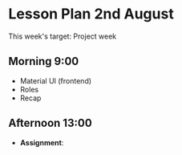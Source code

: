 # Lesson Plan 2nd August

This week's target: Project week

## Morning 9:00

+ Material UI (frontend)
+ Roles
+ Recap

## Afternoon 13:00

+ **Assignment**:
  
